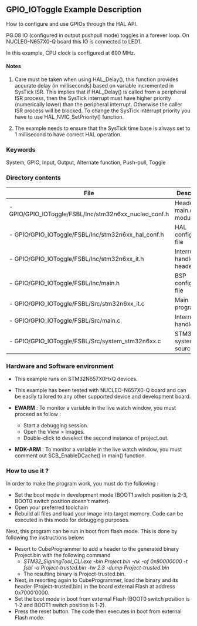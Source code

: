 ## <b>GPIO_IOToggle Example Description</b>

How to configure and use GPIOs through the HAL API.

PG.08 IO (configured in output pushpull mode) toggles in a forever loop.
On NUCLEO-N657X0-Q board this IO is connected to LED1.

In this example, CPU clock is configured at 600 MHz.

#### <b>Notes</b>

 1. Care must be taken when using HAL_Delay(), this function provides accurate delay (in milliseconds)
    based on variable incremented in SysTick ISR. This implies that if HAL_Delay() is called from
    a peripheral ISR process, then the SysTick interrupt must have higher priority (numerically lower)
    than the peripheral interrupt. Otherwise the caller ISR process will be blocked.
    To change the SysTick interrupt priority you have to use HAL_NVIC_SetPriority() function.

 2. The example needs to ensure that the SysTick time base is always set to 1 millisecond
    to have correct HAL operation.

### <b>Keywords</b>

System, GPIO, Input, Output, Alternate function, Push-pull, Toggle

### <b>Directory contents</b>

File | Description
 --- | ---
      - GPIO/GPIO_IOToggle/FSBL/Inc/stm32n6xx_nucleo_conf.h  | Header for main.c module
      - GPIO/GPIO_IOToggle/FSBL/Inc/stm32n6xx_hal_conf.h     | HAL configuration file
      - GPIO/GPIO_IOToggle/FSBL/Inc/stm32n6xx_it.h           | Interrupt handlers header file
      - GPIO/GPIO_IOToggle/FSBL/Inc/main.h                   | BSP configuration file
      - GPIO/GPIO_IOToggle/FSBL/Src/stm32n6xx_it.c           | Main program
      - GPIO/GPIO_IOToggle/FSBL/Src/main.c                   | Interrupt handlers
      - GPIO/GPIO_IOToggle/FSBL/Src/system_stm32n6xx.c       | STM32N6xx system source file  

### <b>Hardware and Software environment</b>

  - This example runs on STM32N657X0HxQ devices.

  - This example has been tested with NUCLEO-N657X0-Q board and can be
    easily tailored to any other supported device and development board.

  - **EWARM** : To monitor a variable in the live watch window, you must proceed as follow :
    - Start a debugging session.
    - Open the View > Images.
    - Double-click to deselect the second instance of project.out.

  - **MDK-ARM** : To monitor a variable in the live watch window, you must comment out SCB_EnableDCache() in main() function.

### <b>How to use it ?</b>

In order to make the program work, you must do the following :
- Set the boot mode in development mode (BOOT1 switch position is 2-3, BOOT0 switch position doesn't matter).
- Open your preferred toolchain
- Rebuild all files and load your image into target memory. Code can be executed in this mode for debugging purposes.

 Next, this program can be run in boot from flash mode. This is done by following the instructions below:
 
- Resort to CubeProgrammer to add a header to the generated binary Project.bin with the following command
  - *STM32_SigningTool_CLI.exe -bin Project.bin -nk -of 0x80000000 -t fsbl -o Project-trusted.bin -hv 2.3 -dump Project-trusted.bin*
  - The resulting binary is Project-trusted.bin.
- Next, in resorting again to CubeProgrammer, load the binary and its header (Project-trusted.bin) in the board external Flash at address 0x7000'0000.
- Set the boot mode in boot from external Flash (BOOT0 switch position is 1-2 and BOOT1 switch position is 1-2).
- Press the reset button. The code then executes in boot from external Flash mode.

